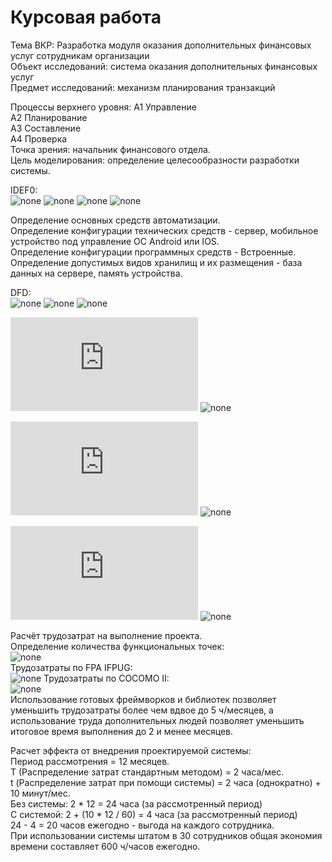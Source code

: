 # Курсовая работа
Тема ВКР: Разработка модуля оказания дополнительных финансовых услуг сотрудникам организации                       
Объект исследований: система оказания дополнительных финансовых услуг                          
Предмет исследований: механизм планирования транзакций                       

Процессы верхнего уровня:
А1 Управление                                                             
А2 Планирование                                                            
А3 Составление                                                                  
А4 Проверка                                                                    
Точка зрения: начальник финансового отдела.                                         
Цель моделирования: определение целесообразности разработки системы.

IDEF0:                                                                         
![none](https://github.com/ndemyanok-stankin/Kusovick/blob/master/201_A0.png)
![none](https://github.com/ndemyanok-stankin/Kusovick/blob/master/202_A0.png)
![none](https://github.com/ndemyanok-stankin/Kusovick/blob/master/203_A2.png)
![none](https://github.com/ndemyanok-stankin/Kusovick/blob/master/206_A3.png)

Определение основных средств автоматизации.                           
Определение конфигурации технических средств - сервер, мобильное устройство под управление ОС Android или IOS.                 
Определение конфигурации программных средств - Встроенные.                    
Определение допустимых видов хранилищ и их размещения - база данных на сервере, память устройства.                   

DFD:                                                                                                     
![none](https://github.com/ndemyanok-stankin/Kusovick/blob/master/204_A22.png)
![none](https://github.com/ndemyanok-stankin/Kusovick/blob/master/205_A23.png)
![none](https://github.com/ndemyanok-stankin/Kusovick/blob/master/307_A32.png)

![ER-диаграмма потоков](https://github.com/ndemyanok-stankin/Kusovick/blob/master/123.txt)
![none](https://github.com/ndemyanok-stankin/Kusovick/blob/master/5YCrL7Qbg.png)

![ER-диаграмма ролей](https://github.com/ndemyanok-stankin/Kusovick/blob/master/234.txt)
![none](https://github.com/ndemyanok-stankin/Kusovick/blob/master/UbiUoBYj-BslUbz.png)

![ER-диаграмма модулей](https://github.com/ndemyanok-stankin/Kusovick/blob/master/345.txt)
![none](https://github.com/ndemyanok-stankin/Kusovick/blob/master/TSot3utKtmU8c_Ss.png)

Расчёт трудозатрат на выполнение проекта.                   
Определение количества функциональных точек:                       
![none](https://github.com/ndemyanok-stankin/Kusovick/blob/master/photo_2020-02-05_15-38-08.jpg)           
Трудозатраты по FPA IFPUG:                 
![none](https://github.com/ndemyanok-stankin/Kusovick/blob/master/photo_2020-02-05_15-39-09.jpg)
Трудозатраты по COCOMO II:                     
![none](https://github.com/ndemyanok-stankin/Kusovick/blob/master/photo_2020-02-05_15-39-28.jpg)           
Использование готовых фреймворков и библиотек позволяет уменьшить трудозатраты более чем вдвое до 5 ч/месяцев, а использование труда дополнительных людей позволяет уменьшить итоговое время выполнения до 2 и менее месяцев.                   
                                    
Расчет эффекта от внедрения проектируемой системы:                                         
Период рассмотрения = 12 месяцев.                                         
Т (Распределение затрат стандартным методом) = 2 часа/мес.                                    
t (Распределение затрат при помощи системы) = 2 часа (однократно) + 10 минут/мес.                             
Без системы: 2 * 12 = 24 часа (за рассмотренный период)                            
С системой: 2  + (10 * 12 / 60) = 4 часа (за рассмотренный период)                              
24 - 4 = 20 часов ежегодно - выгода на каждого сотрудника.                  
При использовании системы штатом в 30 сотрудников общая экономия времени составляет 600 ч/часов ежегодно.
 
